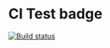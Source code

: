 # CI Test badge

[![Build status](https://ci.appveyor.com/api/projects/status/cyscx0j8nj017qm8?svg=true)](https://ci.appveyor.com/project/IrinaGinger/typescript1)